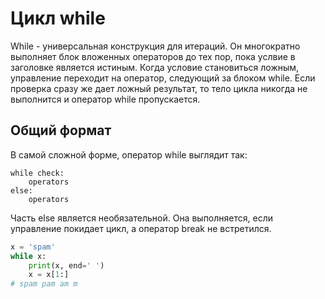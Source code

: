 # Цикл while

While - универсальная конструкция для итераций. Он многократно выполняет блок вложенных операторов до тех пор, пока услвие в заголовке является истиным. Когда условие становиться ложным, управление переходит на оператор, следующий за блоком while. Если проверка сразу же дает ложный результат, то тело цикла никогда не выполнится и оператор while пропускается.

## Общий формат

В самой сложной форме, оператор while выглядит так:

```
while check:
    operators
else:
    operators
```

Часть else является необязательной. Она выполняется, если управление покидает цикл, а оператор break не встретился.

```python
x = 'spam'
while x:
    print(x, end=' ')
    x = x[1:]
# spam pam am m
```
